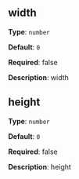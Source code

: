 ## width

**Type**: `number`

**Default**: `0`

**Required**: false

**Description**: width

## height

**Type**: `number`

**Default**: `0`

**Required**: false

**Description**: height
